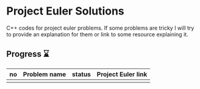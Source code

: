 # Project Euler Solutions

C++ codes for project euler problems.
If some problems are tricky I will try to provide an explanation for them or link to some resource explaining it.

## Progress ⌛

| no  | Problem name | status | Project Euler link |
| --- | ------------ | ------ | ------------------ |
|     |              |        |                    |
